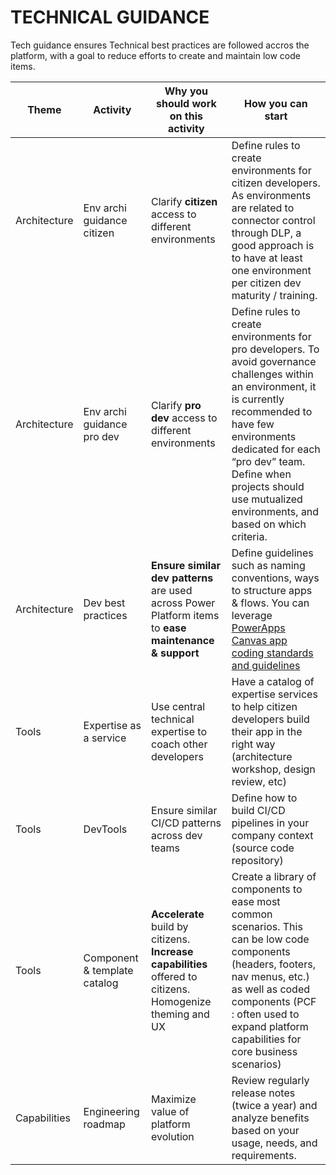 # TECHNICAL GUIDANCE

Tech guidance ensures Technical best practices are followed accros the platform, with a goal to reduce efforts to create and maintain low code items.

| Theme | Activity | **Why** you should work on this activity | **How** you can start |
| --- | --- | --- | --- |
| Architecture | Env archi guidance citizen | Clarify **citizen** access to different environments | Define rules to create environments for citizen developers. As environments are related to connector control through DLP, a good approach is to have at least one environment per citizen dev maturity / training. |
| Architecture | Env archi guidance pro dev | Clarify **pro dev** access to different environments | Define rules to create environments for pro developers. To avoid governance challenges within an environment, it is currently recommended to have few environments dedicated for each “pro dev” team. Define when projects should use mutualized environments, and based on which criteria. |
| Architecture | Dev best practices | **Ensure similar dev patterns** are used across Power Platform items to **ease maintenance & support** | Define guidelines such as naming conventions, ways to structure apps & flows. You can leverage [PowerApps Canvas app coding standards and guidelines](https://aka.ms/powerappscanvasguidelines) |
| Tools | Expertise as a service | Use central technical expertise to coach other developers | Have a catalog of expertise services to help citizen developers build their app in the right way (architecture workshop, design review, etc) |
| Tools | DevTools | Ensure similar CI/CD patterns across dev teams | Define how to build CI/CD pipelines in your company context (source code repository) |
| Tools | Component & template catalog | **Accelerate** build by citizens. **Increase capabilities** offered to citizens. Homogenize theming and UX | Create a library of components to ease most common scenarios. This can be low code components (headers, footers, nav menus, etc.) as well as coded components (PCF : often used to expand platform capabilities for core business scenarios) |
| Capabilities | Engineering roadmap | Maximize value of platform evolution | Review regularly release notes (twice a year) and analyze benefits based on your usage, needs, and requirements. |
